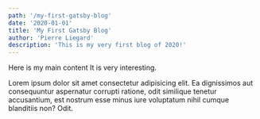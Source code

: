 ```yaml
---
path: '/my-first-gatsby-blog'
date: '2020-01-01'
title: 'My First Gatsby Blog'
author: 'Pierre Liegard'
description: 'This is my very first blog of 2020!'
---
```


Here is my main content
It is very interesting.

Lorem ipsum dolor sit amet consectetur adipisicing elit. Ea dignissimos
aut consequuntur aspernatur corrupti ratione, odit similique tenetur
accusantium, est nostrum esse minus iure voluptatum nihil cumque
blanditiis non? Odit.